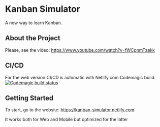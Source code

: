 # Kanban Simulator

A new way to learn Kanban.

## About the Project
Please, see the video: https://www.youtube.com/watch?v=fWCpnmTzekk

## CI/CD
For the web version CI/CD is automatic with Netlify.com
Codemagic build: [![Codemagic build status](https://api.codemagic.io/apps/62839e77290c4542d6924569/62839e77290c4542d6924568/status_badge.svg)](https://codemagic.io/apps/62839e77290c4542d6924569/62839e77290c4542d6924568/latest_build)

## Getting Started

To start, go to the website: https://kanban-simulator.netlify.com

It works both for Web and Mobile but optimized for the latter
